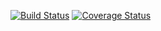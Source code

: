 [![Build Status](https://travis-ci.org/taswermahmood/IS-219-Assignment-1.svg?branch=master)](https://travis-ci.org/taswermahmood/IS-219-Assignment-1)
[![Coverage Status](https://coveralls.io/repos/github/taswermahmood/IS-219-Assignment-1/badge.svg?branch=master)](https://coveralls.io/github/taswermahmood/IS-219-Assignment-1?branch=master)
